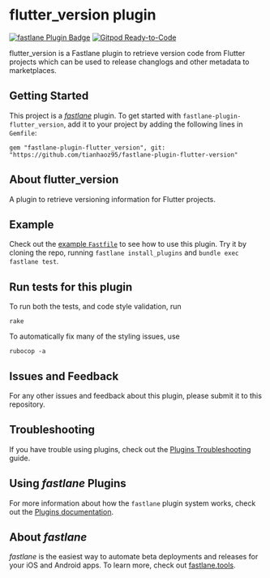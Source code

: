 # flutter_version plugin

[![fastlane Plugin Badge](https://rawcdn.githack.com/fastlane/fastlane/master/fastlane/assets/plugin-badge.svg)](https://rubygems.org/gems/fastlane-plugin-flutter_version)
[![Gitpod Ready-to-Code](https://img.shields.io/badge/Gitpod-Ready--to--Code-blue?logo=gitpod)](https://gitpod.io/#https://github.com/tianhaoz95/fastlane-plugin-flutter_version) 

flutter_version is a Fastlane plugin to retrieve version code from Flutter projects which can be used to release changlogs and other metadata to marketplaces.

## Getting Started

This project is a [_fastlane_](https://github.com/fastlane/fastlane) plugin. To get started with `fastlane-plugin-flutter_version`, add it to your project by adding the following lines in `Gemfile`:

```Gemfile
gem "fastlane-plugin-flutter_version", git: "https://github.com/tianhaoz95/fastlane-plugin-flutter-version"
```

## About flutter_version

A plugin to retrieve versioning information for Flutter projects.

## Example

Check out the [example `Fastfile`](fastlane/Fastfile) to see how to use this plugin. Try it by cloning the repo, running `fastlane install_plugins` and `bundle exec fastlane test`.

## Run tests for this plugin

To run both the tests, and code style validation, run

```
rake
```

To automatically fix many of the styling issues, use

```
rubocop -a
```

## Issues and Feedback

For any other issues and feedback about this plugin, please submit it to this repository.

## Troubleshooting

If you have trouble using plugins, check out the [Plugins Troubleshooting](https://docs.fastlane.tools/plugins/plugins-troubleshooting/) guide.

## Using _fastlane_ Plugins

For more information about how the `fastlane` plugin system works, check out the [Plugins documentation](https://docs.fastlane.tools/plugins/create-plugin/).

## About _fastlane_

_fastlane_ is the easiest way to automate beta deployments and releases for your iOS and Android apps. To learn more, check out [fastlane.tools](https://fastlane.tools).
